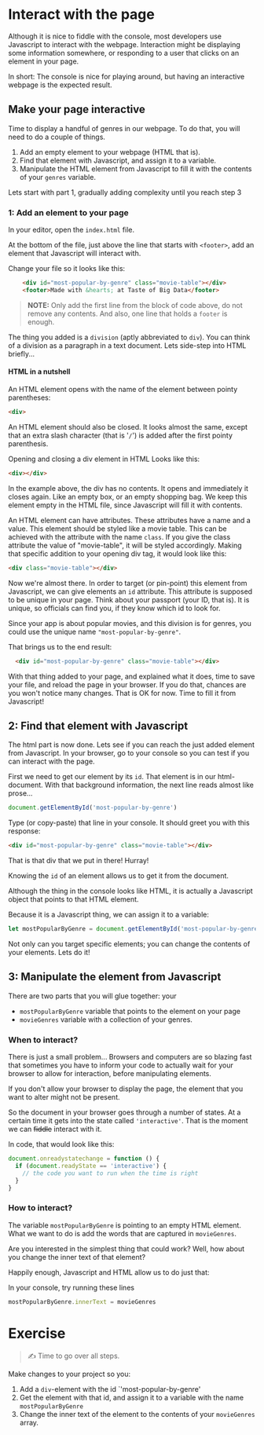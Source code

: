 # Interact with the page

Although it is nice to fiddle with the console, most developers use Javascript to interact with the webpage. Interaction might be displaying some information somewhere, or responding to a user that clicks on an element in your page.

In short: The console is nice for playing around, but having an interactive webpage is the expected result.

## Make your page interactive

Time to display a handful of genres in our webpage.
To do that, you will need to do a couple of things.
1. Add an empty element to your webpage (HTML that is).
2. Find that element with Javascript, and assign it to a variable.
3. Manipulate the HTML element from Javascript to fill it with the contents of your `genres` variable.

Lets start with part 1, gradually adding complexity until you reach step 3

### 1: Add an element to your page
In your editor, open the `index.html` file.

At the bottom of the file, just above the line that starts with `<footer>`, add an element that Javascript will interact with.

Change your file so it looks like this:

```html
    <div id="most-popular-by-genre" class="movie-table"></div>
    <footer>Made with &hearts; at Taste of Big Data</footer>
```
> **NOTE:** Only add the first line from the block of code above, do not remove any contents. And also, one line that holds a `footer` is enough.

The thing you added is a `division` (aptly abbreviated to `div`). You can think of a division as a paragraph in a text document. Lets side-step into HTML briefly...

#### HTML in a nutshell
An HTML element opens with the name of the element between pointy parentheses:
```html
<div>
```
An HTML element should also be closed. It looks almost the same, except that an extra slash character (that is '`/`') is added after the first pointy parenthesis.

Opening and closing a div element in HTML Looks like this:
```html
<div></div>
```
In the example above, the div has no contents. It opens and immediately it closes again. Like an empty box, or an empty shopping bag. We keep this element empty in the HTML file, since Javascript will fill it with contents.

An HTML element can have attributes. These attributes have a name and a value.
This element should be styled like a movie table. This can be achieved with the attribute with the name `class`. If you give the class attribute the value of "movie-table", it will be styled accordingly.
Making that specific addition to your opening div tag, it would look like this:
```html
<div class="movie-table"></div>
```

Now we're almost there. In order to target (or pin-point) this element from Javascript, we can give elements an `id` attribute. This attribute is supposed to be unique in your page. Think about your passport (your ID, that is). It is unique, so officials can find you, if they know which id to look for.

Since your app is about popular movies, and this division is for genres, you could use the unique name `"most-popular-by-genre"`.

That brings us to the end result:
```html
  <div id="most-popular-by-genre" class="movie-table"></div>
```

With that thing added to your page, and explained what it does, time to save your file, and reload the page in your browser. If you do that, chances are you won't notice many changes. That is OK for now. Time to fill it from Javascript!

## 2: Find that element with Javascript

The html part is now done. Lets see if you can reach the just added element from Javascript.
In your browser, go to your console so you can test if you can interact with the page.

First we need to get our element by its `id`. That element is in our html-document. With that background information, the next line reads almost like prose...
```javascript
document.getElementById('most-popular-by-genre')
```
Type (or copy-paste) that line in your console. It should greet you with this response:
```HTML
<div id="most-popular-by-genre" class="movie-table"></div>
```
That is that div that we put in there! Hurray!

Knowing the `id` of an element allows us to get it from the document.

Although the thing in the console looks like HTML, it is actually a Javascript object that points to that HTML element.

Because it is a Javascript thing, we can assign it to a variable:

```javascript
let mostPopularByGenre = document.getElementById('most-popular-by-genre')
```

Not only can you target specific elements; you can change the contents of your elements. Lets do it!

## 3: Manipulate the element from Javascript

There are two parts that you will glue together: your
- `mostPopularByGenre` variable that points to the element on your page
-  `movieGenres` variable with a collection of your genres.

### When to interact?

There is just a small problem... Browsers and computers are so blazing fast that sometimes you have to inform your code to actually wait for your browser to allow for interaction, before manipulating elements.

If you don't allow your browser to display the page, the element that you want to alter might not be present.

So the document in your browser goes through a number of states. At a certain time it gets into the state called `'interactive'`. That is the moment we can ~~fiddle~~ interact with it.

In code, that would look like this:

```javascript
document.onreadystatechange = function () {
  if (document.readyState == 'interactive') {
    // the code you want to run when the time is right
  }
}
```

### How to interact?

The variable `mostPopularByGenre` is pointing to an empty HTML element. What we want to do is add the words that are captured in `movieGenres`.

Are you interested in the simplest thing that could work? Well, how about you change the inner text of that element?

Happily enough, Javascript and HTML allow us to do just that:

In your console, try running these lines

```javascript
mostPopularByGenre.innerText = movieGenres
```

# Exercise
> ✍️ Time to go over all steps.

Make changes to your project so you:
1. Add a `div`-element with the id `'most-popular-by-genre'
2. Get the element with that id, and assign it to a variable with the name `mostPopularByGenre`
3. Change the inner text of the element to the contents of your `movieGenres` array.
